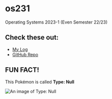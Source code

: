 # os231
Operating Systems 2023-1 (Even Semester 22/23)

## Check these out:
- [My Log](../main/TXT/mylog.txt)
- [GitHub Repo]()

FUN FACT!
---------

This Pokémon is called **Type: Null**

![An image of Type: Null](https://assets.pokemon.com/assets/cms2/img/pokedex/full/772.png "Type: Null")
